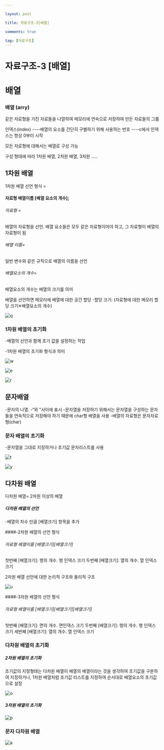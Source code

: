 ```yaml
---

layout: post

title: 자료구조-3[배열]

comments: true

tag: [자료구조]
---
```


# 자료구조-3 [배열]

# 배열

### 배열 (arry)
 같은 자료형을 가진 자료들을 나열하여 메모리에 연속으로 저장하여 만든 자료들의 그룹

인덱스(index)
----배열의 요소를 간단히 구별하기 위해 사용하는 번호
----c에서 인덱스는 항상 0부터 시작

모든 자료형에 대해서는 배열로 구성 가능

구성 형태에 따라 1차원 배열, 2차원 배열, 3차원 .....

## 1차원 배열

1차원 배열 선언 형식 =
#### 자료형 배열이름 [배열 요소의 개수];

###### 자료형 =
  배열의 자료형을 선언. 배열 요소들은 모두 같은 자료형이어야 하고, 그 자료형이 배열의 자료형이 됨

###### 배열 이름=
  일반 변수와 같은 규칙으로 배열의 이름을 선언

###### 배열요소의 개수=
  배열요소의 개수는 배열의 크기를 의미

  배열을 선언하면 메모리에 배열에 대한 공간 할당
  -할당 크기: (자료형에 대한 메모리 할당 크기✕배열요소의 개수)

![q](https://user-images.githubusercontent.com/62532608/78701331-d022d400-7941-11ea-9824-2160472dfddd.png)

### 1차원 배열의 초기화
-배열의 선언과 함께 초기 값을 설정하는 작업

-1차원 배열의 초기화 형식과 의미

![w](https://user-images.githubusercontent.com/62532608/78701500-1bd57d80-7942-11ea-80a9-6e5782f1d0cb.png)


![e](https://user-images.githubusercontent.com/62532608/78701516-242db880-7942-11ea-9a63-e0137ad42400.png)


![r](https://user-images.githubusercontent.com/62532608/78701547-2e4fb700-7942-11ea-9b05-6a0bf3fd464a.png)


## 문자배열
-문자의 나열.
-“와 ”사이에 표시
-문자열을 저장하기 위해서는 문자열을 구성하는 문자들을 연속적으로 저장해야 하기 때문에 char형 배열을 사용
-배열의 자료형은 문자자료형(char)

### 문자 배열의 초기화
-문자열을 그대로 지정하거나 초기값 문자리스트를 사용

![t](https://user-images.githubusercontent.com/62532608/78701563-34de2e80-7942-11ea-8580-3e026e73c557.png)


![y](https://user-images.githubusercontent.com/62532608/78701605-47f0fe80-7942-11ea-8da5-eeeae98fa4f9.png)

## 다차원 배열

다차원 배열=
2차원 이상의 배열

##### 다차원 배열의 선언

-배열의 차수 만큼 [배열크기] 항목을 추가

####-2차원 배열의 선언 형식

###### 자료형 배열이름 [배열크기][배열크기]

첫번째 [배열크기]: 행의 개수. 행 인덱스 크기
두번째 [배열크기]: 열의 개수. 열 인덱스 크기


2차원 배열 선언에 대한 논리적 구조와 물리적 구조

![u](https://user-images.githubusercontent.com/62532608/78705114-f21f5500-7947-11ea-9f11-a64520a6af5c.png)

####-3차원 배열의 선언 형식

###### 자료형 배열이름 [배열크기][배열크기][배열크기]

첫번째 [배열크기]: 면의 개수. 면인덱스 크기
두번째 [배열크기]: 행의 개수. 행 인덱스 크기
세번째 [배열크기]: 열의 개수. 열 인덱스 크기

### 다차원 배열의 초기화

##### 2차원 배열의 초기화

초기값의 지정형태는 다차원 배열이 배열의 배열이라는 것을 생각하여 초기값을 구분하여 지정하거나, 1차원 배열처럼 초기값 리스트를 지정하여 순서대로 배열요소의 초기값으로 설정

![o](https://user-images.githubusercontent.com/62532608/78706028-58f13e00-7949-11ea-8a5b-c6785d72718c.png)

##### 3차원 배열의 초기화

![p](https://user-images.githubusercontent.com/62532608/78706639-60fdad80-794a-11ea-964f-6f5fbf490d5b.png)

### 문자 다차원 배열

![a](https://user-images.githubusercontent.com/62532608/78706820-a8843980-794a-11ea-8e99-17c7b1213423.png)
